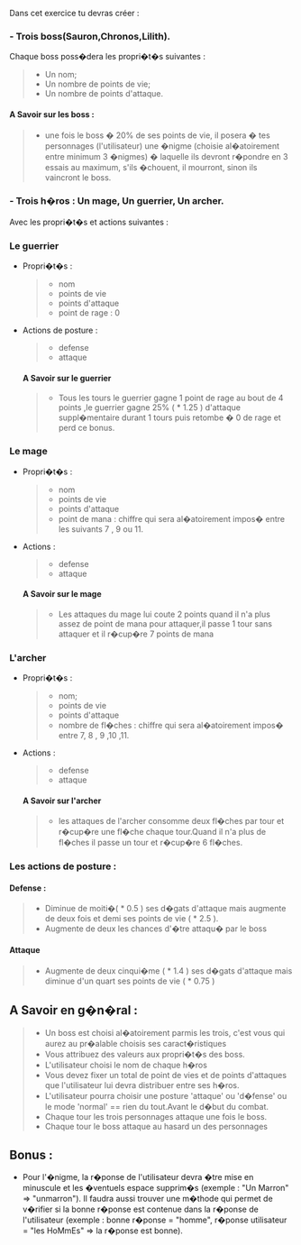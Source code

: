 Dans cet exercice tu devras créer :
### - Trois boss(Sauron,Chronos,Lilith). 
 Chaque boss poss�dera les propri�t�s suivantes :
>* Un nom;
>* Un nombre de points de vie;
>* Un nombre de points d'attaque.
#### A Savoir sur les boss :
>* une fois le boss � 20% de ses points de vie, il posera � tes personnages (l'utilisateur) une �nigme (choisie al�atoirement entre minimum 3 �nigmes) � laquelle ils devront r�pondre en 3 essais au maximum, s'ils �chouent, il mourront, sinon ils vaincront le boss.
### - Trois h�ros : Un mage, Un guerrier, Un archer.
Avec les propri�t�s et actions suivantes :
### Le guerrier 
- Propri�t�s :
  >* nom
  >* points de vie
  >* points d'attaque
  >* point de rage : 0
- Actions de posture :
  >* defense
  >* attaque
  #### A Savoir sur le guerrier 
  >* Tous les tours le guerrier gagne 1 point de rage au bout de 4 points ,le guerrier gagne 25% ( * 1.25 ) d'attaque suppl�mentaire durant 1 tours puis retombe � 0 de rage et perd ce bonus.
### Le mage 
- Propri�t�s :
  >* nom
  >* points de vie
  >* points d'attaque
  >* point de mana : chiffre qui sera al�atoirement impos� entre les suivants 7 , 9 ou 11.
- Actions :
  >* defense
  >* attaque
  #### A Savoir sur le mage
  >* Les attaques du mage lui coute 2 points quand il n'a plus assez de point de mana pour attaquer,il passe 1 tour sans attaquer et il r�cup�re 7 points de mana
### L'archer 
- Propri�t�s :
  >* nom;
  >* points de vie
  >* points d'attaque
  >* nombre de fl�ches : chiffre qui sera al�atoirement impos� entre  7, 8 , 9 ,10 ,11.
- Actions :
  >* defense
  >* attaque
  #### A Savoir sur l'archer
  >* les attaques de l'archer consomme deux fl�ches par tour et r�cup�re une fl�che chaque tour.Quand il n'a plus de fl�ches il passe un tour et r�cup�re 6 fl�ches.
### Les actions de posture : 
  #### Defense :
  >* Diminue de moiti�( * 0.5 ) ses d�gats d'attaque mais augmente de deux fois et demi ses points de vie ( * 2.5 ). 
  >* Augmente de deux les chances d'�tre attaqu� par le boss
  #### Attaque
  >* Augmente de deux cinqui�me ( * 1.4 ) ses d�gats d'attaque mais diminue d'un quart ses points de vie ( * 0.75 )
## A Savoir en g�n�ral : 
>* Un boss est choisi al�atoirement parmis les trois, c'est vous qui aurez au pr�alable choisis ses caract�ristiques
>* Vous attribuez des valeurs aux propri�t�s des boss.
>* L'utilisateur choisi le nom de chaque h�ros
>* Vous devez fixer un total de point de vies et de points d'attaques que l'utilisateur lui devra distribuer entre ses h�ros.
>* L'utilisateur pourra choisir une posture 'attaque' ou 'd�fense' ou le mode 'normal' == rien du tout.Avant le d�but du combat.
>* Chaque tour les trois personnages attaque une fois le boss.
>* Chaque tour le boss attaque au hasard un des personnages
## Bonus :
- Pour l'�nigme, la r�ponse de l'utilisateur devra �tre mise en minuscule et les �ventuels espace supprim�s (exemple : "Un Marron" => "unmarron"). Il faudra aussi trouver une m�thode qui permet de v�rifier si la bonne r�ponse est contenue dans la r�ponse de l'utilisateur (exemple : bonne r�ponse = "homme", r�ponse utilisateur = "les HoMmEs" => la r�ponse est bonne).
<!--stackedit_data:
eyJoaXN0b3J5IjpbMjAzMjYxMDU5MV19
-->
